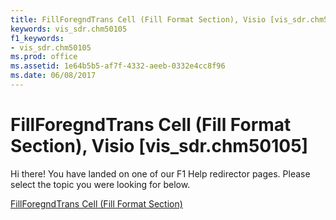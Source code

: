 ```yaml
---
title: FillForegndTrans Cell (Fill Format Section), Visio [vis_sdr.chm50105]
keywords: vis_sdr.chm50105
f1_keywords:
- vis_sdr.chm50105
ms.prod: office
ms.assetid: 1e64b5b5-af7f-4332-aeeb-0332e4cc8f96
ms.date: 06/08/2017
---
```



# FillForegndTrans Cell (Fill Format Section), Visio [vis_sdr.chm50105]

Hi there! You have landed on one of our F1 Help redirector pages. Please select the topic you were looking for below.

[FillForegndTrans Cell (Fill Format Section)](http://msdn.microsoft.com/library/8b1b3904-6635-3fd1-31a9-ff32c19394af%28Office.15%29.aspx)

